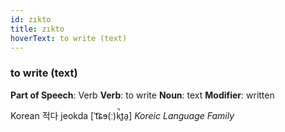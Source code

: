 ```yaml
---
id: zıkto
title: zıkto
hoverText: to write (text)
---
```


### to write (text)

**Part of Speech**: Verb
**Verb**: to write
**Noun**: text
**Modifier**: written

Korean 적다 jeokda [ˈt͡ɕɘ(ː)k̚t͈a̠]
*Koreic Language Family*